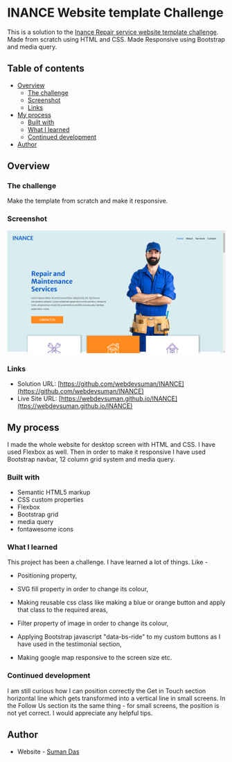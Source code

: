 # INANCE Website template Challenge

This is a solution to the [Inance Repair service website template challenge](https://anudey.github.io/abc/). Made from scratch using HTML and CSS. Made Responsive using Bootstrap and media query.

## Table of contents

- [Overview](#overview)
  - [The challenge](#the-challenge)
  - [Screenshot](#screenshot)
  - [Links](#links)
- [My process](#my-process)
  - [Built with](#built-with)
  - [What I learned](#what-i-learned)
  - [Continued development](#continued-development)
- [Author](#author)

## Overview

### The challenge

Make the template from scratch and make it responsive.

### Screenshot

![](./Screenshot.png)

### Links

- Solution URL: [https://github.com/webdevsuman/INANCE](https://github.com/webdevsuman/INANCE)
- Live Site URL: [https://webdevsuman.github.io/INANCE](ttps://webdevsuman.github.io/INANCE)

## My process

I made the whole website for desktop screen with HTML and CSS. I have used Flexbox as well. Then in order to make it responsive I have used Bootstrap navbar, 12 column grid system and media query.

### Built with

- Semantic HTML5 markup
- CSS custom properties
- Flexbox
- Bootstrap grid
- media query
- fontawesome icons

### What I learned

This project has been a challenge. I have learned a lot of things. Like -

- Positioning property,

- SVG fill property in order to change its colour,

- Making reusable css class like making a blue or orange button and apply that class to the required areas,

- Filter property of image in order to change its colour,

- Applying Bootstrap javascript "data-bs-ride" to my custom buttons as I have used in the testimonial section,

- Making google map responsive to the screen size etc.

### Continued development

I am still curious how I can position correctly the Get in Touch section horizontal line which gets transformed into a vertical line in small screens. In the Follow Us section its the same thing - for small screens, the position is not yet correct. I would appreciate any helpful tips.

## Author

- Website - [Suman Das](https://github.com/webdevsuman/)
